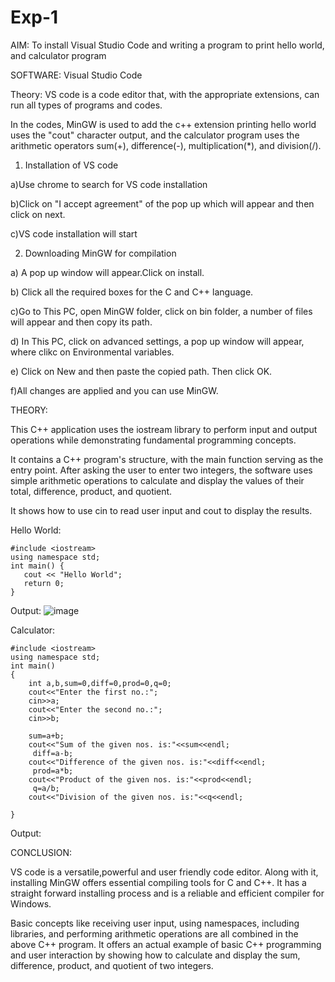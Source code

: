 # Exp-1

AIM: To install Visual Studio Code and writing a program to print hello world, and calculator program

SOFTWARE: Visual Studio Code

Theory: 
VS code is a code editor that, with the appropriate extensions, can run all types of programs and codes. 

In the codes, MinGW is used to add the c++ extension printing hello world uses the "cout" character output, and the calculator program uses the arithmetic operators sum(+), difference(-), multiplication(*), and division(/).

1) Installation of VS code

   
 a)Use chrome to search for VS code installation
   

 
 b)Click on "I accept agreement" of the pop up which will appear and then click on next.



c)VS code installation will start



2) Downloading MinGW for compilation 



a) A pop up window will appear.Click on install.



b) Click all the required boxes for the C and C++ language.



c)Go to This PC, open MinGW folder, click on bin folder, a number of files will appear and then copy its path.


d) In This PC, click on advanced settings, a pop up window will appear, where clikc on Environmental variables.

e) Click on New and then paste the copied path. Then click OK.

f)All changes are applied and you can use MinGW.

THEORY:

This C++ application uses the iostream library to perform input and output operations while demonstrating fundamental programming concepts. 

It contains a C++ program's structure, with the main function serving as the entry point. After asking the user to enter two integers, the software uses simple arithmetic operations to calculate and display the values of their total, difference, product, and quotient. 

It shows how to use cin to read user input and cout to display the results.


Hello World:

```
#include <iostream>
using namespace std;
int main() {
   cout << "Hello World"; 
   return 0;
}
```

Output:
![image](https://github.com/user-attachments/assets/430265ab-1b23-4203-b523-290f8e1de046)

Calculator:
```
#include <iostream>
using namespace std;
int main()
{
    int a,b,sum=0,diff=0,prod=0,q=0;
    cout<<"Enter the first no.:";
    cin>>a;
    cout<<"Enter the second no.:";
    cin>>b;
   
    sum=a+b;
    cout<<"Sum of the given nos. is:"<<sum<<endl;
     diff=a-b;
    cout<<"Difference of the given nos. is:"<<diff<<endl;
     prod=a*b;
    cout<<"Product of the given nos. is:"<<prod<<endl;
     q=a/b;
    cout<<"Division of the given nos. is:"<<q<<endl;
   
}
```
Output:


CONCLUSION:

VS code is a versatile,powerful and user friendly code editor. Along with it, installing MinGW offers essential compiling tools for C and C++. It has a straight forward installing process and is a reliable and efficient compiler for Windows.

Basic concepts like receiving user input, using namespaces, including libraries, and performing arithmetic operations are all combined in the above C++ program. It offers an actual example of basic C++ programming and user interaction by showing how to calculate and display the sum, difference, product, and quotient of two integers.
